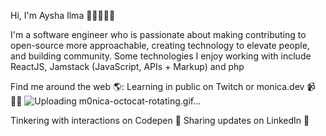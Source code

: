 Hi, I'm Aysha Ilma 👋🏾👩🏾‍💻

I'm a software engineer who is passionate about making contributing to open-source more approachable, creating technology to elevate people, and building community. Some technologies I enjoy working with include ReactJS, Jamstack (JavaScript, APIs + Markup) and php


Find me around the web 🌎:
Learning in public on Twitch or monica.dev 📹 ✍🏾    ![Uploading m0nica-octocat-rotating.gif…]()
  
Tinkering with interactions on Codepen 🏓
Sharing updates on LinkedIn 💼
